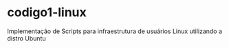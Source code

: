 # codigo1-linux
Implementação de Scripts para infraestrutura de usuários Linux utilizando a distro Ubuntu
